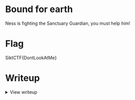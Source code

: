 # Bound for earth
Ness is fighting the Sanctuary Guardian, you must help him!

# Flag
SiktCTF{DontLookAtMe}

# Writeup
<details>
<summary> View writeup</summary>

Use Audacity or similar software to view the spectrogram of the audio track.

</details>